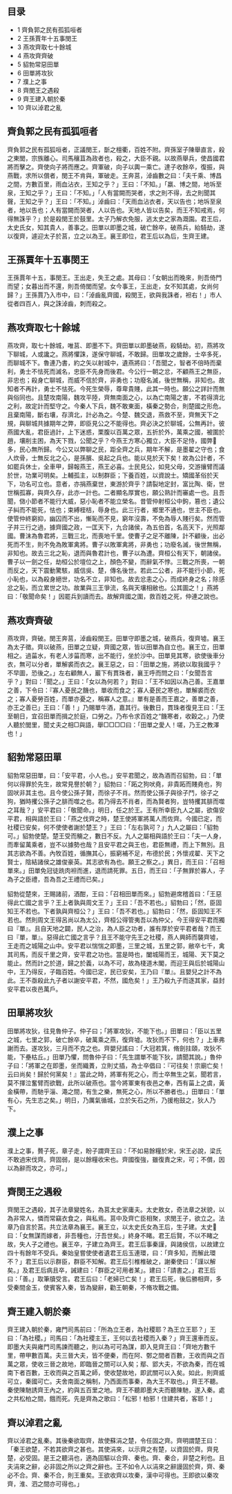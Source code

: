 ## 目录

-   1 齊負郭之民有孤狐咺者
-   2 王孫賈年十五事閔王
-   3 燕攻齊取七十餘城
-   4 燕攻齊齊破
-   5 貂勃常惡田單
-   6 田單將攻狄
-   7 濮上之事
-   8 齊閔王之遇殺
-   9 齊王建入朝於秦
-   10 齊以淖君之亂

##  齊負郭之民有孤狐咺者

齊負郭之民有孤狐咺者，正議閔王，斮之檀衢，百姓不附。齊孫室子陳舉直言，殺之東閭，宗族離心。司馬穰苴為政者也，殺之，大臣不親。以故燕舉兵，使昌國君將而擊之。齊使向子將而應之。齊軍破，向子以輿一乘亡。達子收餘卒，復振，與燕戰，求所以償者，閔王不肯與，軍破走。王奔莒，淖齒數之曰：「夫千乘、博昌之間，方數百里，雨血沾衣，王知之乎？」王曰：「不知。」「嬴、博之間，地坼至泉，王知之乎？」王曰：「不知。」「人有當闕而哭者，求之則不得，去之則聞其聲，王知之乎？」王曰：「不知。」淖齒曰：「天雨血沾衣者，天以告也；地坼至泉者，地以告也；人有當闕而哭者，人以告也。天地人皆以告矣，而王不知戒焉，何得無誅乎？」於是殺閔王於鼓里。太子乃解衣免服，逃太史之家為溉園。君王后，太史氏女，知其貴人，善事之。田單以即墨之城，破亡餘卒，破燕兵，紿騎劫，遂以復齊，遽迎太子於莒，立之以為王。襄王即位，君王后以為后，生齊王建。

##  王孫賈年十五事閔王

王孫賈年十五，事閔王。王出走，失王之處。其母曰：「女朝出而晚來，則吾倚門而望；女暮出而不還，則吾倚閭而望。女今事王，王出走，女不知其處，女尚何歸？」王孫賈乃入市中，曰：「淖齒亂齊國，殺閔王，欲與我誅者，袒右！」市人從者四百人，與之誅淖齒，刺而殺之。

##  燕攻齊取七十餘城

燕攻齊，取七十餘城，唯莒、即墨不下。齊田單以即墨破燕，殺騎劫。初，燕將攻下聊城，人或讒之。燕將懼誅，遂保守聊城，不敢歸。田單攻之歲餘，士卒多死，而聊城不下。魯連乃書，約之矢以射城中，遺燕將曰：「吾聞之，智者不倍時而棄利，勇士不怯死而滅名，忠臣不先身而後君。今公行一朝之忿，不顧燕王之無臣，非忠也；殺身亡聊城，而威不信於齊，非勇也；功廢名滅，後世無稱，非知也。故知者不再計，勇士不怯死。今死生榮辱，尊卑貴賤，此其一時也。願公之詳計而無與俗同也。且楚攻南陽，魏攻平陸，齊無南面之心，以為亡南陽之害，不若得濟北之利，故定計而堅守之。今秦人下兵，魏不敢東面，橫秦之勢合，則楚國之形危。且棄南陽，斷右壤，存濟北，計必為之。今楚、魏交退，燕救不至，齊無天下之規，與聊城共據期年之弊，即臣見公之不能得也。齊必決之於聊城，公無再計。彼燕國大亂，君臣過計，上下迷惑，栗腹以百萬之眾，五折於外，萬乘之國，被圍於趙，壤削主困，為天下戮，公聞之乎？今燕王方寒心獨立，大臣不足恃，國弊多，民心無所歸。今公又以弊聊之民，距全齊之兵，期年不解，是墨翟之守也；食人炊骨，士無反北之心，是孫臏、吳起之兵也。能以見於天下矣！故為公計者，不如罷兵休士，全車甲，歸報燕王，燕王必喜。士民見公，如見父母，交游攘臂而議於世，功業可明矣。上輔孤主，以制群臣；下養百姓，以資說士。矯國革俗於天下，功名可立也。意者，亦捐燕棄世，東游於齊乎？請裂地定封，富比陶、衛，世世稱孤寡，與齊久存，此亦一計也。二者顯名厚實也，願公熟計而審處一也。且吾聞，傚小節者不能行大威，惡小恥者不能立榮名。昔管仲射桓公中鉤，篡也；遺公子糾而不能死，怯也；束縛桎桔，辱身也。此三行者，鄉里不通也，世主不臣也。使管仲終窮抑，幽囚而不出，慚恥而不見，窮年沒壽，不免為辱人賤行矣。然而管子并三行之過，據齊國之政，一匡天下，九合諸侯，為五伯首，名高天下，光照鄰國。曹沫為魯君將，三戰三北，而喪地千里。使曹子之足不離陳，計不顧後，出必死而不生，則不免為敗軍禽將。曹子以敗軍禽將，非勇也；功廢名滅，後世無稱，非知也。故去三北之恥，退而與魯君計也，曹子以為遭。齊桓公有天下，朝諸侯。曹子以一劍之任，劫桓公於壇位之上，顏色不變，而辭氣不悖。三戰之所喪，一朝而反之，天下震動驚駭，威信吳、楚，傳名後世。若此二公者，非不能行小節，死小恥也，以為殺身絕世，功名不立，非知也。故去忿恚之心，而成終身之名；除感忿之恥，而立累世之功。故業與三王爭流，名與天壤相敝也。公其圖之！」燕將曰：「敬聞命矣！」因罷兵到讀而去。故解齊國之圍，救百姓之死，仲連之說也。

##  燕攻齊齊破

燕攻齊，齊破。閔王奔莒，淖齒殺閔王。田單守即墨之城，破燕兵，復齊墟。襄王為太子徵。齊以破燕，田單之立疑，齊國之眾，皆以田單為自立也。襄王立，田單相之。過菑水，有老人涉菑而寒，出不能行，坐於沙中。田單見其寒，欲使後車分衣，無可以分者，單解裘而衣之。襄王惡之，曰：「田單之施，將欲以取我國乎？不早圖，恐後之。」左右顧無人，巖下有貫珠者，襄王呼而問之曰：「女聞吾言乎？」對曰：「聞之。」王曰：「女以為何若？」對曰：「王不如因以為己善。王嘉單之善，下令曰：『寡人憂民之饑也，單收而食之；寡人憂民之寒也，單解裘而衣之；寡人憂勞百姓，而單亦憂之，稱寡人之意。』單有是善而王嘉之，善單之善，亦王之善已」王曰：「善！」乃賜單牛酒，嘉其行。後數日，貫珠者復見王曰：「王至朝日，宜召田單而揖之於庭，口勞之。乃布令求百姓之“饑寒者，收穀之。」乃使人聽於閭里，聞丈夫之相□與語，舉□□□□曰：「田單之愛人！嗟，乃王之教澤也！」

##  貂勃常惡田單

貂勃常惡田單，曰：「安平君，小人也。」安平君聞之，故為酒而召貂勃，曰：「單何以得罪於先生，故常見譽於朝？」貂勃曰：「跖之狗吠堯，非貴跖而賤堯也，狗固吠非其主也。且今使公孫子賢，而徐子不肖。然而使公孫子與徐子鬥，徐子之狗，猶時攫公孫子之腓而噬之也。若乃得去不肖者，而為賢者狗，豈特攫其腓而噬之耳哉？」安平君曰：「敬聞命。」明日，任之於王。王有所幸臣九人之屬，欲傷安平君，相與語於王曰：「燕之伐齊之時，楚王使將軍將萬人而佐齊。今國已定，而社稷已安矣，何不使使者謝於楚王？」王曰：「左右孰可？」九人之屬曰：「貂勃可。」貂勃使楚。楚王受而觴之，數日不反。九人之屬相與語於王曰：「夫一人身，而牽留萬乘者，豈不以據勢也哉？且安平君之與王也，君臣無禮，而上下無別。且其志欲為不善。內牧百姓，循撫其心，振窮補不足，布德於民；外懷戎翟、天下之賢士，陰結諸侯之雄俊豪英。其志欲有為也。願王之察之。」異日，而王曰：「召相單來。」田單免冠徒跣肉袒而進，退而請死罪。五日，而王曰：「子無罪於寡人，子為子之臣禮，吾為吾之王禮而已矣。」

貂勃從楚來，王賜諸前，酒酣，王曰：「召相田單而來。」貂勃避席稽首曰：「王惡得此亡國之言乎？王上者孰與周文王？」王曰：「吾不若也。」貂勃曰；「然，臣固知王不若也。下者孰與齊桓公？」王曰：「吾不若也。」貂勃曰：「然，臣固知王不若也。然則周文王得呂尚以為太公，齊桓公得管夷吾以為仲父，今王得安平君而獨曰『單』。且自天地之闢，民人之治，為人臣之功者，誰有厚於安平君者哉？而王曰『單，單』。惡得此亡國之言乎？且王不能守先王之社稷，燕人興師而襲齊墟，王走而之城陽之山中。安平君以惴惴之即墨，三里之城，五里之郭，敝卒七千，禽其司馬，而反千里之齊，安平君之功也。當是時也，闔城陽而王，城陽、天下莫之能止。然而計之於道，歸之於義，以為不可，故為棧道木閣，而迎王與后於城陽山中，王乃得反，子臨百姓。今國已定，民已安矣，王乃曰『單』。且嬰兒之計不為此。王不亟殺此九子者以謝安平君，不然，國危矣！」王乃殺九子而逐其家，益封安平君以夜邑萬戶。

##  田單將攻狄

田單將攻狄，往見魯仲子。仲子曰；「將軍攻狄，不能下也。」田單曰：「臣以五里之城，七里之郭，破亡餘卒，破萬乘之燕，復齊墟。攻狄而不下，何也？」上車弗謝而去。遂攻狄，三月而不克之也。齊嬰兒謠曰：「大冠若箕，脩劍拄頤，攻狄不能，下壘枯丘。」田單乃懼，問魯仲子曰：「先生謂單不能下狄，請聞其說。」魯仲子曰：「將軍之在即墨，坐而織蕢，立則丈插，為士卒倡曰：『可往矣！宗廟亡矣！云曰尚矣！歸於何黨矣！』當此之時，將軍有死之心，而士卒無生之氣，聞若言，莫不揮泣奮臂而欲戰，此所以破燕也。當今將軍東有夜邑之奉，西有菑上之虞，黃金橫帶，而馳乎淄、澠之間，有生之樂，無死之心，所以不勝者也。」田單曰：「單有心，先生志之矣。」明日，乃厲氣循城，立於矢石之所，乃援枹鼓之，狄人乃下。

##  濮上之事

濮上之事，贅子死，章子走，盼子謂齊王曰：「不如易餘糧於宋，宋王必說，梁氏不敢過宋伐齊。齊固弱，是以餘糧收宋也。齊國復強，雖復責之宋，可；不償，因以為辭而攻之，亦可。」

##  齊閔王之遇殺

齊閔王之遇殺，其子法章變姓名，為莒太史家庸夫。太史敫女，奇法章之狀貌，以為非常人，憐而常竊衣食之，與私焉。莒中及齊亡臣相聚，求閔王子，欲立之。法章乃自言於莒。共立法章為襄王。襄王立，以太史氏女為王后，生子建。太史曰：「女無謀而嫁者，非吾種也，汙吾世矣。」終身不睹。君王后賢，不以不睹之故，失人子之禮也。襄王卒，子建立為齊王。君王后事秦謹，與諸侯信，以故建立四十有餘年不受兵。秦始皇嘗使使者遺君王后玉連環，曰：「齊多知，而解此環不？」君王后以示群臣，群臣不知解。君王后引椎椎破之，謝秦使曰：「謹以解矣。」及君王后病且卒，誡建曰：「群臣之可用者某」。建曰：「請書之。」君王后曰：「善。」取筆牘受言。君王后曰：「老婦已亡矣！」君王后死，後后勝相齊，多受秦間金玉，使賓客入秦，皆為變辭，勸王朝秦，不脩攻戰之備。

##  齊王建入朝於秦

齊王建入朝於秦，雍門司馬前曰：「所為立王者，為社稷耶？為王立王耶？」王曰：「為社稷。」司馬曰：「為社稷主王，王何以去社稷而入秦？」齊王還車而反。即墨大夫與雍門司馬諫而聽之，則以為可可為謀，即入見齊王曰：「齊地方數千里，帶甲數百萬。夫三晉大夫，皆不便秦，而在阿、鄄之間者百數，王收而與之百萬之眾，使收三晉之故地，即臨晉之關可以入矣；鄢、郢大夫，不欲為秦，而在城南下者百數，王收而與之百萬之師，使收楚故地，即武關可以入矣。如此，則齊威可立，秦國可亡。夫舍南面之稱制，乃西面而事秦，為大王不取也。」齊王不聽。秦使陳馳誘齊王內之，約與五百里之地。齊王不聽即墨大夫而聽陳馳，遂入秦。處之共松柏之間，餓而死。先是齊為之歌曰：「松邪！柏邪！住建共者，客耶！」

##  齊以淖君之亂

齊以淖君之亂秦。其後秦欲取齊，故使蘇涓之楚，令任固之齊。齊明謂楚王曰：「秦王欲楚，不若其欲齊之甚也。其使涓來，以示齊之有楚，以資固於齊。齊見楚，必受固。是王之聽涓也，適為固驅以合齊、秦也。齊、秦合，非楚之利也。且夫涓來之辭，必非固之所以之齊之辭也。王不如令人以涓來之辭謾固於齊，齊、秦必不合。齊、秦不合，則王重矣。王欲收齊以攻秦，漢中可得也。王即欲以秦攻齊，淮、泗之間亦可得也。」



